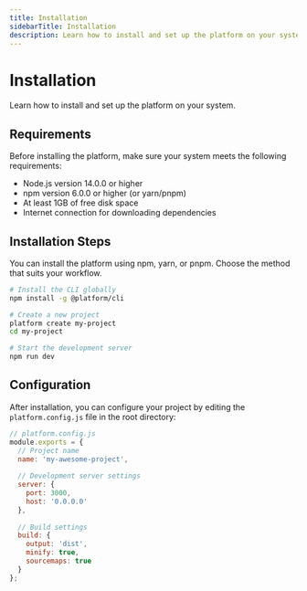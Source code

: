 ```yaml
---
title: Installation
sidebarTitle: Installation
description: Learn how to install and set up the platform on your system.
---
```


# Installation

Learn how to install and set up the platform on your system.

## Requirements

Before installing the platform, make sure your system meets the following requirements:

- Node.js version 14.0.0 or higher
- npm version 6.0.0 or higher (or yarn/pnpm)
- At least 1GB of free disk space
- Internet connection for downloading dependencies

## Installation Steps

You can install the platform using npm, yarn, or pnpm. Choose the method that suits your workflow.

```bash
# Install the CLI globally
npm install -g @platform/cli

# Create a new project
platform create my-project
cd my-project

# Start the development server
npm run dev
```

## Configuration

After installation, you can configure your project by editing the `platform.config.js` file in the root directory:

```javascript
// platform.config.js
module.exports = {
  // Project name
  name: 'my-awesome-project',
  
  // Development server settings
  server: {
    port: 3000,
    host: '0.0.0.0'
  },
  
  // Build settings
  build: {
    output: 'dist',
    minify: true,
    sourcemaps: true
  }
};
```